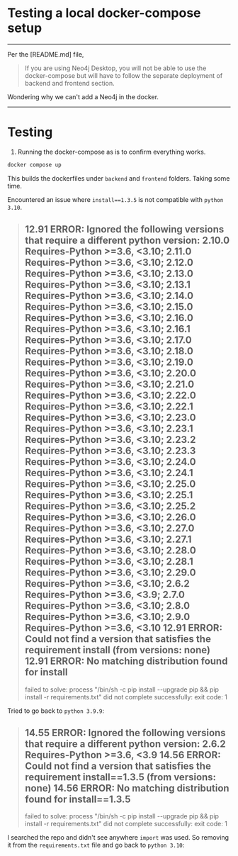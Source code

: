 # Testing a local docker-compose setup
----

Per the [README.md] file, 

> If you are using Neo4j Desktop, you will not be able to use the docker-compose but will have to follow the separate deployment of backend and frontend section.

Wondering why we can't add a Neo4j in the docker. 


----
# Testing

1. Running the docker-compose as is to confirm everything works.

```sh
docker compose up
```

This builds the dockerfiles under `backend` and `frontend` folders. Taking some time.

Encountered an issue where `install==1.3.5` is not compatible with `python 3.10`.
> 12.91 ERROR: Ignored the following versions that require a different python version: 2.10.0 Requires-Python >=3.6, <3.10; 2.11.0 Requires-Python >=3.6, <3.10; 2.12.0 Requires-Python >=3.6, <3.10; 2.13.0 Requires-Python >=3.6, <3.10; 2.13.1 Requires-Python >=3.6, <3.10; 2.14.0 Requires-Python >=3.6, <3.10; 2.15.0 Requires-Python >=3.6, <3.10; 2.16.0 Requires-Python >=3.6, <3.10; 2.16.1 Requires-Python >=3.6, <3.10; 2.17.0 Requires-Python >=3.6, <3.10; 2.18.0 Requires-Python >=3.6, <3.10; 2.19.0 Requires-Python >=3.6, <3.10; 2.20.0 Requires-Python >=3.6, <3.10; 2.21.0 Requires-Python >=3.6, <3.10; 2.22.0 Requires-Python >=3.6, <3.10; 2.22.1 Requires-Python >=3.6, <3.10; 2.23.0 Requires-Python >=3.6, <3.10; 2.23.1 Requires-Python >=3.6, <3.10; 2.23.2 Requires-Python >=3.6, <3.10; 2.23.3 Requires-Python >=3.6, <3.10; 2.24.0 Requires-Python >=3.6, <3.10; 2.24.1 Requires-Python >=3.6, <3.10; 2.25.0 Requires-Python >=3.6, <3.10; 2.25.1 Requires-Python >=3.6, <3.10; 2.25.2 Requires-Python >=3.6, <3.10; 2.26.0 Requires-Python >=3.6, <3.10; 2.27.0 Requires-Python >=3.6, <3.10; 2.27.1 Requires-Python >=3.6, <3.10; 2.28.0 Requires-Python >=3.6, <3.10; 2.28.1 Requires-Python >=3.6, <3.10; 2.29.0 Requires-Python >=3.6, <3.10; 2.6.2 Requires-Python >=3.6, <3.9; 2.7.0 Requires-Python >=3.6, <3.10; 2.8.0 Requires-Python >=3.6, <3.10; 2.9.0 Requires-Python >=3.6, <3.10
12.91 ERROR: Could not find a version that satisfies the requirement install (from versions: none)
12.91 ERROR: No matching distribution found for install
>------
>failed to solve: process "/bin/sh -c pip install --upgrade pip && pip install -r requirements.txt" did not complete successfully: exit code: 1

Tried to go back to `python 3.9.9`:

>14.55 ERROR: Ignored the following versions that require a different python version: 2.6.2 Requires-Python >=3.6, <3.9
14.56 ERROR: Could not find a version that satisfies the requirement install==1.3.5 (from versions: none)
14.56 ERROR: No matching distribution found for install==1.3.5
>------
>failed to solve: process "/bin/sh -c pip install --upgrade pip && pip install -r requirements.txt" did not complete successfully: exit code: 1

I searched the repo and didn't see anywhere `import` was used. So removing it from the `requirements.txt` file and go back to `python 3.10`:


